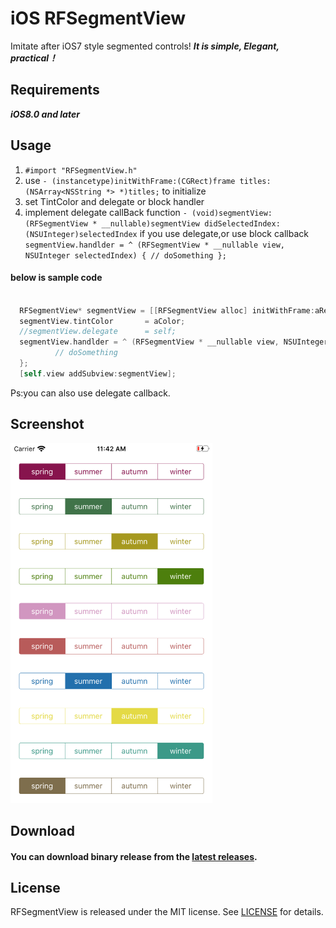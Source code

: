 # iOS RFSegmentView
Imitate after iOS7 style segmented controls!
***It is simple, Elegant, practical！***


##  Requirements
_**iOS8.0 and later**_


##  Usage
1. `#import "RFSegmentView.h"`
2. use `- (instancetype)initWithFrame:(CGRect)frame titles:(NSArray<NSString *> *)titles;` to initialize
3. set TintColor and delegate or block handler
4. implement delegate callBack function `- (void)segmentView:(RFSegmentView * __nullable)segmentView didSelectedIndex:(NSUInteger)selectedIndex` if you use delegate,or use block callback `segmentView.handlder = ^ (RFSegmentView * __nullable view, NSUInteger selectedIndex) {
          // doSomething
        };`

                                         

#### below is sample code
```objective-c

  RFSegmentView* segmentView = [[RFSegmentView alloc] initWithFrame:aRect titles:@[@"spring",@"summer",@"autumn",@"winnter"]];
  segmentView.tintColor       = aColor;
  //segmentView.delegate      = self;
  segmentView.handlder = ^ (RFSegmentView * __nullable view, NSUInteger selectedIndex) {
          // doSomething
  };
  [self.view addSubview:segmentView];
```

Ps:you can also use delegate callback.

## Screenshot
<!--![(Screenshot)](https://github.com/wangruofeng/RFSegmentView/raw/master/RFSegmentView/samplePic.png)-->
<img src ="https://github.com/wangruofeng/RFSegmentView/raw/master/RFSegmentView/samplePic.png" witdh = 320 height = 576>


##  Download
####  You can download binary release from the [latest releases](https://github.com/wangruofeng/RFSegmentView/archive/master.zip).


## License
RFSegmentView is released under the MIT license. See [LICENSE](/LICENSE) for details.
